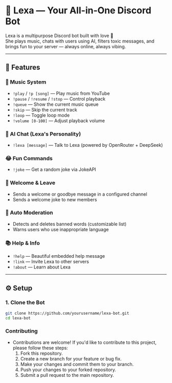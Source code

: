 ﻿# 💫 Lexa — Your All-in-One Discord Bot

Lexa is a multipurpose Discord bot built with love 💖  
She plays music, chats with users using AI, filters toxic messages, and brings fun to your server — always online, always vibing.

---

## 🚀 Features

### 🎵 Music System
- `!play` / `!p [song]` — Play music from YouTube
- `!pause` / `!resume` / `!stop` — Control playback
- `!queue` — Show the current music queue
- `!skip` — Skip the current track
- `!loop` — Toggle loop mode
- `!volume [0-100]` — Adjust playback volume

### 🤖 AI Chat (Lexa's Personality)
- `!lexa [message]` — Talk to Lexa (powered by OpenRouter + DeepSeek)

### 😂 Fun Commands
- `!joke` — Get a random joke via JokeAPI

### 👋 Welcome & Leave
- Sends a welcome or goodbye message in a configured channel
- Sends a welcome joke to new members

### 🧹 Auto Moderation
- Detects and deletes banned words (customizable list)
- Warns users who use inappropriate language

### 📚 Help & Info
- `!help` — Beautiful embedded help message
- `!link` — Invite Lexa to other servers
- `!about` — Learn about Lexa

---

## ⚙️ Setup

### 1. Clone the Bot
```bash
git clone https://github.com/yourusername/lexa-bot.git
cd lexa-bot
```

### Contributing
- Contributions are welcome! If you'd like to contribute to this project, please follow these steps:
   1. Fork this repository.
   2. Create a new branch for your feature or bug fix.
   3. Make your changes and commit them to your branch.
   4. Push your changes to your forked repository.
   5. Submit a pull request to the main repository.
